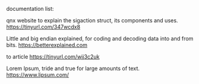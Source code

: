 documentation list:

qnx website to explain the sigaction struct, its components and uses.
https://tinyurl.com/347wcdx8

Little and big endian explained, for coding and decoding data into and from bits.
https://betterexplained.com

to article
https://tinyurl.com/wjj3c2uk

Lorem Ipsum, tride and true for large amounts of text.
https://www.lipsum.com/